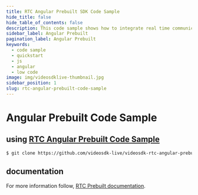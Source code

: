 ```yaml
---
title: RTC Angular Prebuilt SDK Code Sample
hide_title: false
hide_table_of_contents: false
description: This code sample shows how to integrate real time communication in your application on javascript prebuilt sdk.
sidebar_label: Angular Prebuilt
pagination_label: Angular Prebuilt
keywords:
  - code sample
  - quickstart
  - js
  - angular
  - low code
image: img/videosdklive-thumbnail.jpg
sidebar_position: 1
slug: rtc-angular-prebuilt-code-sample
---
```


# Angular Prebuilt Code Sample

## using [RTC Angular Prebuilt Code Sample](https://github.com/videosdk-live/videosdk-rtc-angular-prebuilt-example)

```sh
$ git clone https://github.com/videosdk-live/videosdk-rtc-angular-prebuilt-example
```

## documentation

For more information follow, [RTC Prebuilt documentation](/prebuilt/api/sdk-reference/setup).
